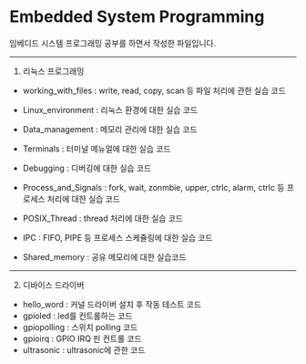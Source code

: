 # Embedded System Programming

임베디드 시스템 프로그래밍 공부를 하면서 작성한 파일입니다.
******************************************************************************************************************************************
1. 리눅스 프로그래밍
 - working_with_files :
 write, read, copy, scan 등 파일 처리에 관한 실습 코드
 
 - Linux_environment :
 리눅스 환경에 대한 실습 코드
 
 - Data_management :
 메모리 관리에 대한 실습 코드
 
 - Terminals :
 터미널 메뉴얼에 대한 실습 코드
 
 - Debugging :
 디버깅에 대한 실습 코드
 
 - Process_and_Signals :
 fork, wait, zonmbie, upper, ctrlc, alarm, ctrlc 등 프로세스 처리에 대한 실습 코드
 
 - POSIX_Thread :
 thread 처리에 대한 실습 코드
 
 - IPC :
 FIFO, PIPE 등 프로세스 스케쥴링에 대한 실습 코드
 
 - Shared_memory :
 공유 메모리에 대한 실습코드
 ******************************************************************************************************************************************
2. 디바이스 드라이버
- hello_word :
커널 드라이버 설치 후 작동 테스트 코드
- gpioled :
led를 컨트롤하는 코드
- gpiopolling :
스위치 polling 코드
- gpioirq :
GPIO IRQ 핀 컨트롤 코드
- ultrasonic :
ultrasonic에 관한 코드
